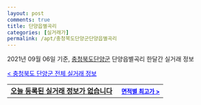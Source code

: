 ```yaml
---
layout: post
comments: true
title: 단양읍별곡리
categories: [실거래가]
permalink: /apt/충청북도단양군단양읍별곡리
---
```


2021년 09월 06일 기준, <a href="/apt/충청북도단양군">충청북도단양군</a> 단양읍별곡리 한달간 실거래 정보

<a style="color: blue;" href="/apt/충청북도단양군">< 충청북도 단양군 전체 실거래 정보</a>
<!---- start ---->
<table>
  <tr>
    <td colspan="4" style="font-weight: bold;"><a href="/apt/충청북도단양군단양읍별곡리{name_without_space}">오늘 등록된 실거래 정보가 없습니다</a> &nbsp;&nbsp;&nbsp; <a style="color: blue; font-size: smaller;" href="/apt/충청북도단양군단양읍별곡리{name_without_space}">면적별 최고가 ></a></td>
  </tr>
    
</table>
<!---- end ---->
    
